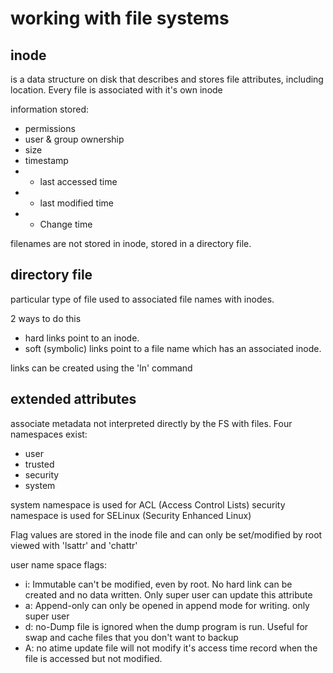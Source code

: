 # working with file systems

## inode

is a data structure on disk that describes and stores file attributes, including location.
Every file is associated with it's own inode

information stored:

* permissions
* user & group ownership
* size
* timestamp
* * last accessed time
* * last modified time
* * Change time

filenames are not stored in inode, stored in a directory file.

## directory file

particular type of file used to associated file names with inodes.

2 ways to do this

* hard links point to an inode.
* soft (symbolic) links point to a file name which has an associated inode.

links can be created using the 'ln' command

## extended attributes

associate metadata not interpreted directly by the FS with files.
Four namespaces exist:

* user
* trusted
* security
* system

system namespace is used for ACL (Access Control Lists)
security namespace is used for SELinux (Security Enhanced Linux)

Flag values are stored in the inode file and can only be set/modified by root
viewed with 'lsattr' and 'chattr'

user name space flags:

* i: Immutable       can't be modified, even by root. No hard link can be created and no data written. Only super user can update this attribute
* a: Append-only     can only be opened in append mode for writing. only super user
* d: no-Dump         file is ignored when the dump program is run. Useful for swap and cache files that you don't want to backup
* A: no atime update file will not modify it's access time record when the file is accessed but not modified.